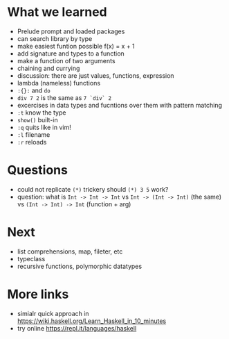 # What we learned

- Prelude prompt and loaded packages
- can search library by type 
- make easiest funtion possible f(x) = x + 1
- add signature and types to a function 
- make a function of two arguments 
- chaining and currying
- discussion: there are just values, functions, expression 
- lambda (nameless) functions
- `:{}:` and `do`
- `div 7 2` is the same as ``7 `div` 2``
- excercises in data types and fucntions over them with pattern matching
- `:t` know the type
- `show()` built-in
- `:q` quits like in vim!
- `:l` filename
- `:r` reloads


# Questions

- could not replicate `(*)` trickery should `(*) 3 5` work?
- question: what is `Int -> Int -> Int` vs `Int -> (Int -> Int)` (the same) vs `(Int -> Int) -> Int` (function + arg)


# Next
 - list comprehensions, map, fileter, etc 
 - typeclass
 - recursive functions, polymorphic datatypes

# More links

- simialr quick approach in https://wiki.haskell.org/Learn_Haskell_in_10_minutes
- try online https://repl.it/languages/haskell

